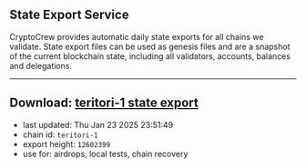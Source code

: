 ## State Export Service
CryptoCrew provides automatic daily state exports for all chains we validate. State export files can be used as genesis files and are a snapshot of the current blockchain state, including all validators, accounts, balances and delegations.

---
**Download: [teritori-1 state export](https://dl-eu2.ccvalidators.com/SERVICE/teritori/teritori-1_export_12602399.json)**
---

- last updated: Thu Jan 23 2025 23:51:49
- chain id: `teritori-1`
- export height: `12602399`
- use for: airdrops, local tests, chain recovery
